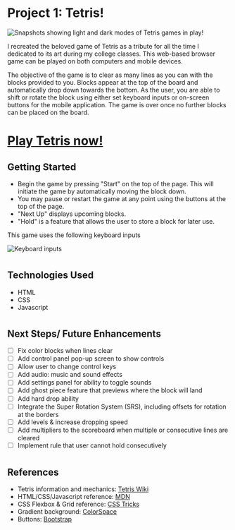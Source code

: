 # Project 1: Tetris!
![Snapshots showing light and dark modes of Tetris games in play!](https://i.imgur.com/ISD1ktN.png)

I recreated the beloved game of Tetris as a tribute for all the time I dedicated to its art during my college classes. This web-based browser game can be played on both computers and mobile devices.

The objective of the game is to clear as many lines as you can with the blocks provided to you. Blocks appear at the top of the board and automatically drop down towards the bottom. As the user, you are able to shift or rotate the block using either set keyboard inputs or on-screen buttons for the mobile application. The game is over once no further blocks can be placed on the board.
#
# [Play Tetris now!](https://christinew2-tetris.netlify.app/)

## Getting Started
- Begin the game by pressing "Start" on the top of the page. This will initiate the game by automatically moving the block down. 
- You may pause or restart the game at any point using the buttons at the top of the page.
- "Next Up" displays upcoming blocks.
- "Hold" is a feature that allows the user to store a block for later use. 
  

This game uses the following keyboard inputs
  
![Keyboard inputs](https://i.imgur.com/LzDE2zi.png)

#
## Technologies Used
- HTML
- CSS
- Javascript
#
## Next Steps/ Future Enhancements
- [ ] Fix color blocks when lines clear
- [ ] Add control panel pop-up screen to show controls
- [ ] Allow user to change control keys 
- [ ] Add audio: music and sound effects 
- [ ] Add settings panel for ability to toggle sounds
- [ ] Add ghost piece feature that previews where the block will land
- [ ] Add hard drop ability
- [ ] Integrate the Super Rotation System (SRS), including offsets for rotation at the borders
- [ ] Add levels & increase dropping speed
- [ ] Add multipliers to the scoreboard when multiple or consecutive lines are cleared
- [ ] Implement rule that user cannot hold consecutively

#
## References
- Tetris information and mechanics: [Tetris Wiki](https://tetris.fandom.com/wiki/Tetris_Wiki)
- HTML/CSS/Javascript reference: [MDN](https://developer.mozilla.org/en-US/)
- CSS Flexbox & Grid reference: [CSS Tricks](https://css-tricks.com/)
- Gradient background: [ColorSpace](https://mycolor.space/)
- Buttons: [Bootstrap](https://getbootstrap.com/)
